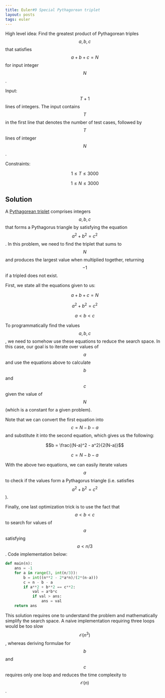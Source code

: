 ```yaml
---
title: Euler#9 Special Pythagorean triplet
layout: posts
tags: euler
---
```


High level idea: Find the greatest product of Pythagorean triples $$a,b,c$$ that satisfies $$a + b + c = N$$ for input integer $$N$$.

Input: $$T+1$$ lines of integers. The input contains $$T$$ in the first line that denotes the number of test cases, followed by $$T$$ lines of integer $$N$$.

Constraints:

$$1 \leq T \leq 3000$$

$$1 \leq N \leq 3000$$


## Solution
A [Pythagorean triplet](https://en.wikipedia.org/wiki/Pythagorean_triple) comprises integers $$a,b,c$$ that forms a Pythagorus triangle by satisfying the equation $$a^2 + b^2 = c^2$$. In this problem, we need to find the triplet that sums to $$N$$ and produces the largest value when multiplied together, returning $$-1$$ if a tripled does not exist.

First, we state all the equations given to us:

$$a + b + c = N$$ 

$$a^2 + b^2 = c^2$$

$$a < b < c$$

To programmatically find the values $$a, b, c$$, we need to somehow use these equations to reduce the search space. In this case, our goal is to iterate over values of $$a$$ and use the equations above to calculate $$b$$ and $$c$$ given the value of $$N$$ (which is a constant for a given problem).

Note that we can convert the first equation into $$c = N - b - a$$ and substitute it into the second equation, which gives us the following:

$$b = \frac{(N-a)^2 - a^2}{2(N-a)}$$

$$c = N - b - a$$

With the above two equations, we can easily iterate values $$a$$ to check if the values form a Pythagorus triangle (i.e. satisfies $$a^2 + b^2 = c^2$$).

Finally, one last optimization trick is to use the fact that $$a<b<c$$ to search for values of $$a$$ satisfying $$a<n/3$$. Code implementation below:

```python
def main(n):
    ans = -1
    for a in range(3, int(n/3)):
        b = int((n**2 - 2*a*n)/(2*(n-a)))
        c = n - b - a
        if a**2 + b**2 == c**2:
            val = a*b*c
            if val > ans:
                ans = val
    return ans
```

This solution requires one to understand the problem and mathematically simplify the search space. A naive implementation requiring three loops would be too slow $$\mathcal{O}(n^3)$$, whereas deriving formulae for $$b$$ and $$c$$ requires only one loop and reduces the time complexity to $$\mathcal{O}(n)$$.
